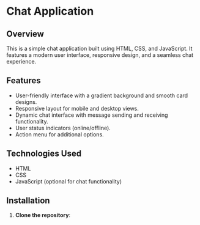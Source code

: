 # Chat Application

## Overview

This is a simple chat application built using HTML, CSS, and JavaScript. It features a modern user interface, responsive design, and a seamless chat experience.

## Features

- User-friendly interface with a gradient background and smooth card designs.
- Responsive layout for mobile and desktop views.
- Dynamic chat interface with message sending and receiving functionality.
- User status indicators (online/offline).
- Action menu for additional options.

## Technologies Used

- HTML
- CSS
- JavaScript (optional for chat functionality)

## Installation

1. **Clone the repository**:
   ```bash
   
